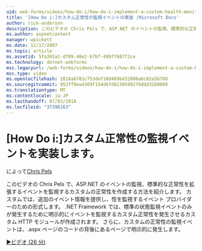 ```yaml
---
uid: web-forms/videos/how-do-i/how-do-i-implement-a-custom-health-monitoring-event
title: '[How Do i:]カスタム正常性の監視イベントの実装 |Microsoft Docs'
author: rick-anderson
description: このビデオの Chris Pels で、ASP.NET のイベントの監視、標準的な正常性を拡張するイベントを監視するカスタムの正常性を作成する方法を紹介します。 カスタム pro.
ms.author: aspnetcontent
manager: wpickett
ms.date: 12/17/2007
ms.topic: article
ms.assetid: 5fa365a1-d709-40e2-b7bf-489ff687f2ce
ms.technology: dotnet-webforms
msc.legacyurl: /web-forms/videos/how-do-i/how-do-i-implement-a-custom-health-monitoring-event
msc.type: video
ms.openlocfilehash: 2818a6781c753def18d489bd31806a6c02a5b708
ms.sourcegitcommit: 953ff9ea4369f154d6fd0239599279ddd3280009
ms.translationtype: MT
ms.contentlocale: ja-JP
ms.lasthandoff: 07/03/2018
ms.locfileid: "37396163"
---
```

<a name="how-do-i-implement-a-custom-health-monitoring-event"></a>[How Do i:]カスタム正常性の監視イベントを実装します。
====================
によって[Chris Pels](https://twitter.com/chrispels)

このビデオの Chris Pels で、ASP.NET のイベントの監視、標準的な正常性を拡張するイベントを監視するカスタムの正常性を作成する方法を紹介します。 カスタムでは、追加のイベント情報を提供し、性を監視するイベント プロバイダーのための形式します。 .NET Framework では、標準の状態監視イベントのみが発生するために明示的にイベントを監視するカスタム正常性を発生させるカスタム HTTP モジュールが作成されます。 さらに、カスタムの正常性の監視イベントは、.aspx ページのコードの背後にあるページで明示的に発生します。

[&#9654;ビデオ (26 分)](https://channel9.msdn.com/Blogs/ASP-NET-Site-Videos/how-do-i-implement-a-custom-health-monitoring-event)
